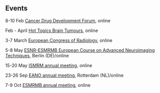 ## Events

8-10 Feb [Cancer Drug Development Forum](https://cddf.org), online

Feb - April [Hot Topics Brain Tumours](https://hot-topics.org/program/), online

3-7 March [European Congress of Radiology](https://www.myesr.org/congress/congress), online

5-8 May [ESNR-ESMRMB European Course on Advanced Neuroimaging Techniques](https://www.esmrmb.org/school-of-mri/), Berlin (DE)/online

15-20 May [ISMRM annual meeting](https://www.ismrm.org/21m/), online

23-26 Sep [EANO annual meeting](https://www.eano.eu/eano2021/), Rotterdam (NL)/online

7-9 Oct  [ESMRMB annual meeting](https://www.esmrmb.org), online


